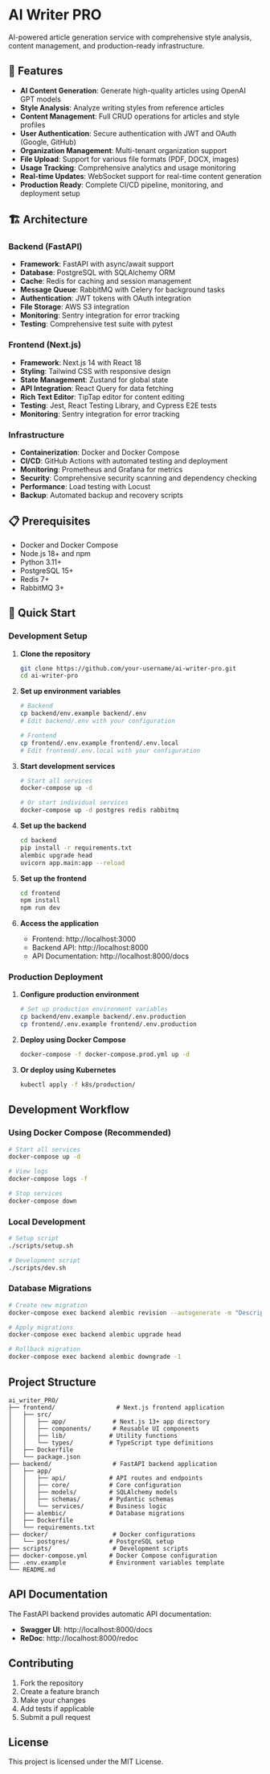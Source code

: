 # AI Writer PRO

AI-powered article generation service with comprehensive style analysis, content management, and production-ready infrastructure.

## 🚀 Features

- **AI Content Generation**: Generate high-quality articles using OpenAI GPT models
- **Style Analysis**: Analyze writing styles from reference articles
- **Content Management**: Full CRUD operations for articles and style profiles
- **User Authentication**: Secure authentication with JWT and OAuth (Google, GitHub)
- **Organization Management**: Multi-tenant organization support
- **File Upload**: Support for various file formats (PDF, DOCX, images)
- **Usage Tracking**: Comprehensive analytics and usage monitoring
- **Real-time Updates**: WebSocket support for real-time content generation
- **Production Ready**: Complete CI/CD pipeline, monitoring, and deployment setup

## 🏗️ Architecture

### Backend (FastAPI)
- **Framework**: FastAPI with async/await support
- **Database**: PostgreSQL with SQLAlchemy ORM
- **Cache**: Redis for caching and session management
- **Message Queue**: RabbitMQ with Celery for background tasks
- **Authentication**: JWT tokens with OAuth integration
- **File Storage**: AWS S3 integration
- **Monitoring**: Sentry integration for error tracking
- **Testing**: Comprehensive test suite with pytest

### Frontend (Next.js)
- **Framework**: Next.js 14 with React 18
- **Styling**: Tailwind CSS with responsive design
- **State Management**: Zustand for global state
- **API Integration**: React Query for data fetching
- **Rich Text Editor**: TipTap editor for content editing
- **Testing**: Jest, React Testing Library, and Cypress E2E tests
- **Monitoring**: Sentry integration for error tracking

### Infrastructure
- **Containerization**: Docker and Docker Compose
- **CI/CD**: GitHub Actions with automated testing and deployment
- **Monitoring**: Prometheus and Grafana for metrics
- **Security**: Comprehensive security scanning and dependency checking
- **Performance**: Load testing with Locust
- **Backup**: Automated backup and recovery scripts

## 📋 Prerequisites

- Docker and Docker Compose
- Node.js 18+ and npm
- Python 3.11+
- PostgreSQL 15+
- Redis 7+
- RabbitMQ 3+

## 🚀 Quick Start

### Development Setup

1. **Clone the repository**
   ```bash
   git clone https://github.com/your-username/ai-writer-pro.git
   cd ai-writer-pro
   ```

2. **Set up environment variables**
   ```bash
   # Backend
   cp backend/env.example backend/.env
   # Edit backend/.env with your configuration
   
   # Frontend
   cp frontend/.env.example frontend/.env.local
   # Edit frontend/.env.local with your configuration
   ```

3. **Start development services**
   ```bash
   # Start all services
   docker-compose up -d
   
   # Or start individual services
   docker-compose up -d postgres redis rabbitmq
   ```

4. **Set up the backend**
   ```bash
   cd backend
   pip install -r requirements.txt
   alembic upgrade head
   uvicorn app.main:app --reload
   ```

5. **Set up the frontend**
   ```bash
   cd frontend
   npm install
   npm run dev
   ```

6. **Access the application**
   - Frontend: http://localhost:3000
   - Backend API: http://localhost:8000
   - API Documentation: http://localhost:8000/docs

### Production Deployment

1. **Configure production environment**
   ```bash
   # Set up production environment variables
   cp backend/env.example backend/.env.production
   cp frontend/.env.example frontend/.env.production
   ```

2. **Deploy using Docker Compose**
   ```bash
   docker-compose -f docker-compose.prod.yml up -d
   ```

3. **Or deploy using Kubernetes**
   ```bash
   kubectl apply -f k8s/production/
   ```

## Development Workflow

### Using Docker Compose (Recommended)
```bash
# Start all services
docker-compose up -d

# View logs
docker-compose logs -f

# Stop services
docker-compose down
```

### Local Development
```bash
# Setup script
./scripts/setup.sh

# Development script
./scripts/dev.sh
```

### Database Migrations
```bash
# Create new migration
docker-compose exec backend alembic revision --autogenerate -m "Description"

# Apply migrations
docker-compose exec backend alembic upgrade head

# Rollback migration
docker-compose exec backend alembic downgrade -1
```

## Project Structure

```
ai_writer_PRO/
├── frontend/                 # Next.js frontend application
│   ├── src/
│   │   ├── app/             # Next.js 13+ app directory
│   │   ├── components/      # Reusable UI components
│   │   ├── lib/            # Utility functions
│   │   └── types/          # TypeScript type definitions
│   ├── Dockerfile
│   └── package.json
├── backend/                 # FastAPI backend application
│   ├── app/
│   │   ├── api/            # API routes and endpoints
│   │   ├── core/           # Core configuration
│   │   ├── models/         # SQLAlchemy models
│   │   ├── schemas/        # Pydantic schemas
│   │   └── services/       # Business logic
│   ├── alembic/            # Database migrations
│   ├── Dockerfile
│   └── requirements.txt
├── docker/                  # Docker configurations
│   └── postgres/           # PostgreSQL setup
├── scripts/                 # Development scripts
├── docker-compose.yml      # Docker Compose configuration
├── .env.example            # Environment variables template
└── README.md
```

## API Documentation

The FastAPI backend provides automatic API documentation:
- **Swagger UI**: http://localhost:8000/docs
- **ReDoc**: http://localhost:8000/redoc

## Contributing

1. Fork the repository
2. Create a feature branch
3. Make your changes
4. Add tests if applicable
5. Submit a pull request

## License

This project is licensed under the MIT License.
